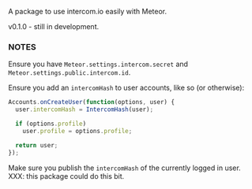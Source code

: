 A package to use intercom.io easily with Meteor.

v0.1.0 - still in development.

### NOTES

Ensure you have `Meteor.settings.intercom.secret` and `Meteor.settings.public.intercom.id`.

Ensure you add an `intercomHash` to user accounts, like so (or otherwise):

```js
Accounts.onCreateUser(function(options, user) {
  user.intercomHash = IntercomHash(user);

  if (options.profile)
    user.profile = options.profile;

  return user;
});  
```

Make sure you publish the `intercomHash` of the currently logged in user. XXX: this package could do this bit.

